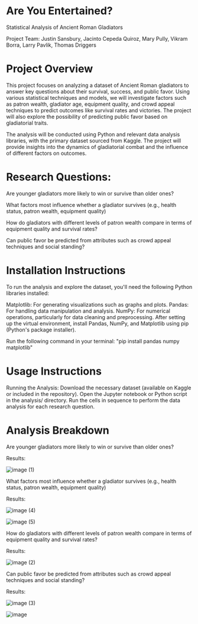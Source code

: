 # Are You Entertained?

Statistical Analysis of Ancient Roman Gladiators

Project Team:
Justin Sansbury, Jacinto Cepeda Quiroz, Mary Pully, Vikram Borra, Larry Pavlik, Thomas Driggers

# Project Overview
This project focuses on analyzing a dataset of Ancient Roman gladiators to answer key questions about their survival, success, and public favor. Using various statistical techniques and models, we will investigate factors such as patron wealth, gladiator age, equipment quality, and crowd appeal techniques to predict outcomes like survival rates and victories. The project will also explore the possibility of predicting public favor based on gladiatorial traits.

The analysis will be conducted using Python and relevant data analysis libraries, with the primary dataset sourced from Kaggle. The project will provide insights into the dynamics of gladiatorial combat and the influence of different factors on outcomes.

# Research Questions:
Are younger gladiators more likely to win or survive than older ones?

What factors most influence whether a gladiator survives (e.g., health status, patron
wealth, equipment quality)

How do gladiators with different levels of patron wealth compare in terms of equipment quality and survival rates?

Can public favor be predicted from attributes such as crowd
appeal techniques and social standing?

# Installation Instructions
To run the analysis and explore the dataset, you'll need the following Python libraries installed:

Matplotlib: For generating visualizations such as graphs and plots.
Pandas: For handling data manipulation and analysis.
NumPy: For numerical operations, particularly for data cleaning and preprocessing.
After setting up the virtual environment, install Pandas, NumPy, and Matplotlib using pip (Python's package installer).

Run the following command in your terminal: "pip install pandas numpy matplotlib"

# Usage Instructions
Running the Analysis:
Download the necessary dataset (available on Kaggle or included in the repository).
Open the Jupyter notebook or Python script in the analysis/ directory.
Run the cells in sequence to perform the data analysis for each research question.

# Analysis Breakdown

Are younger gladiators more likely to win or survive than older ones?

Results:

![image (1)](https://github.com/user-attachments/assets/585514fb-0c8c-4f5e-a0ae-0c18fd447366)

What factors most influence whether a gladiator survives (e.g., health status, patron
wealth, equipment quality)

Results: 


  ![image (4)](https://github.com/user-attachments/assets/b233cb5b-d5a5-470e-86f8-2294f05e5792)


  ![image (5)](https://github.com/user-attachments/assets/24918dee-58bc-4849-9aca-002e74132bad)

How do gladiators with different levels of patron wealth compare in terms of equipment quality and survival rates?

Results:

  ![image (2)](https://github.com/user-attachments/assets/dcf4e86a-0c2e-4296-af56-9abc272b01e8)

Can public favor be predicted from attributes such as crowd
appeal techniques and social standing?

Results: 


![image (3)](https://github.com/user-attachments/assets/50fdc11d-a77e-4228-b9f0-99d12f693bac)

![image](https://github.com/user-attachments/assets/69d4d340-096f-4b0c-a2ed-65e12defc6ec) 

